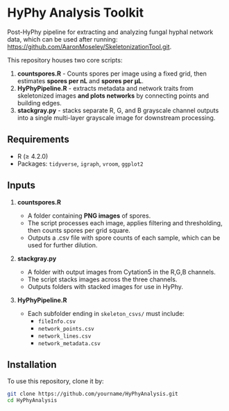 # HyPhy Analysis Toolkit
Post-HyPhy pipeline for extracting and analyzing fungal hyphal network data, which can be used after running: https://github.com/AaronMoseley/SkeletonizationTool.git.

This repository houses two core scripts:
1. **countspores.R** - Counts spores per image using a fixed grid, then estimates **spores per nL** and **spores per µL**.
2. **HyPhyPipeline.R** - extracts metadata and network traits from skeletonized images **and plots networks** by connecting points and building edges.
3. **stackgray.py** - stacks separate R, G, and B grayscale channel outputs into a single multi-layer grayscale image for downstream processing.


## Requirements
- R (≥ 4.2.0)  
- Packages: `tidyverse`, `igraph`, `vroom`, `ggplot2`

## Inputs
1. **countspores.R**  
   - A folder containing **PNG images** of spores.  
   - The script processes each image, applies filtering and thresholding, then counts spores per grid square.
   - Outputs a .csv file with spore counts of each sample, which can be used for further dilution.
2. **stackgray.py**  
   - A folder with output images from Cytation5 in the R,G,B channels.
   - The script stacks images across the three channels.
   - Outputs folders with stacked images for use in HyPhy.  

3. **HyPhyPipeline.R**  
   - Each subfolder ending in `skeleton_csvs/` must include:  
     - `fileInfo.csv`  
     - `network_points.csv`  
     - `network_lines.csv`  
     - `network_metadata.csv`

       
## Installation
To use this repository, clone it by:
```bash
git clone https://github.com/yourname/HyPhyAnalysis.git
cd HyPhyAnalysis
